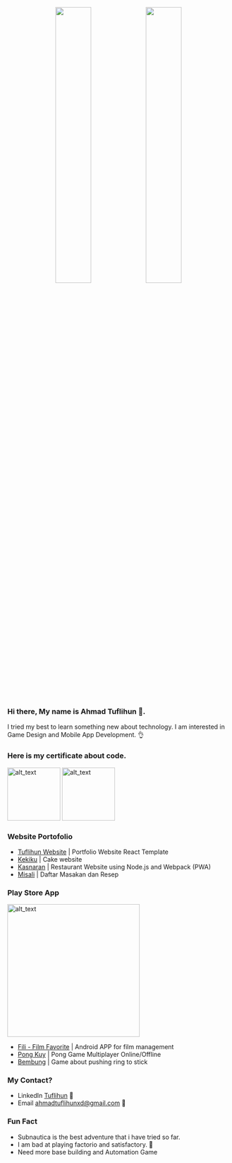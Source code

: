 
<p align="center" height="100%">
    <img width="40%" src="https://github-readme-stats-sigma-five.vercel.app/api?username=leguna&hide=stars&count_private=true&show_icons=true&theme=dracula"> 
    <img width="40%" src="https://github-readme-stats-sigma-five.vercel.app/api/top-langs/?username=leguna&layout=compact&theme=dracula"> 
</p>

<p align="center" height="100%">
<!-- <a href="https://github.com/Leguna/github-stats"> -->
<!-- <img src="https://github.com/Leguna/github-stats/blob/master/generated/overview.svg#gh-dark-mode-only" /> -->
<!-- <img src="https://github.com/Leguna/github-stats/blob/master/generated/languages.svg#gh-dark-mode-only" /> -->
</a>
</p>


### Hi there, My name is Ahmad Tuflihun 👋. 
I tried my best to learn something new about technology.
I am interested in Game Design and Mobile App Development. 👌

### Here is my certificate about code.
[<img alt="alt_text" width="120" src="https://github.com/Leguna/leguna/assets/12116766/858fcb12-34d4-4919-9cfd-2b10d3cd2101" />](https://www.credly.com/badges/07e28d7c-d4aa-4678-a6ed-8af282901edd)
[<img alt="alt_text" width="120" src="https://templates.images.credential.net/16570305677153544077318830934231.png" />](https://www.linkedin.com/in/tuflihun/details/certifications/)

<!--
### Game Portfolio
[<img alt="alt_text" width="64" src="https://github.com/Leguna/leguna/assets/12116766/8f32a8a4-7ca3-4f5c-869b-fb8223f14242" />](https://github.com/Leguna/Bembung)
[<img alt="alt_text" width="64" src="https://github.com/Leguna/leguna/assets/12116766/83d4b9ae-2f49-49f6-b904-b84e819100f1" />](https://github.com/Leguna/PongKuy)
-->
### Website Portofolio
- [Tuflihun Website](https://leguna.github.io) | Portfolio Website React Template
- [Kekiku](https://leguna.github.io/Kekiku) | Cake website
- [Kasnaran](https://leguna.github.io/Kasnaran) | Restaurant Website using Node.js and Webpack (PWA)
- [Misali](https://leguna.github.io/Misali) | Daftar Masakan dan Resep

### Play Store App
[<img alt="alt_text" width="300" src="https://user-images.githubusercontent.com/12116766/195317526-bfaf2f3e-2968-43cf-8df8-6ebdc86df4f0.png" />](https://play.google.com/store/apps/developer?id=Arksana+Studio)
- [Fili - Film Favorite](https://play.google.com/store/apps/details?id=com.arksana.fili) | Android APP for film management
- [Pong Kuy](https://play.google.com/store/apps/details?id=com.arksana.pongkuy) | Pong Game Multiplayer Online/Offline
- [Bembung](https://play.google.com/store/apps/details?id=com.arksana.bembung) | Game about pushing ring to stick

<!--
### TTD Game Portofolio
- [Tank U! Game](https://invincible-penalty-c21.notion.site/TDD-Tank-U-Game-3d4bfb1ca0944c858ea7f492f5f03e7f?pvs=4)
- [Blok Game](https://invincible-penalty-c21.notion.site/TDD-Block-Game-444aabbb911b4f4d9a2ca66b701983ed?pvs=4)
-->

### My Contact?
- LinkedIn [Tuflihun](https://www.linkedin.com/in/tuflihun/) 🏢
- Email ahmadtuflihunxd@gmail.com 📧

### Fun Fact
- Subnautica is the best adventure that i have tried so far.
- I am bad at playing factorio and satisfactory. 🤢
- Need more base building and Automation Game

<!--
**Leguna/leguna** is a ✨ _special_ ✨ repository because its `README.md` (this file) appears on your GitHub profile.

Here are some ideas to get you started:

- 🔭 I’m currently working on ...
- 🌱 I’m currently learning ...
- 👯 I’m looking to collaborate on ...
- 🤔 I’m looking for help with ...
- 💬 Ask me about ...
- 📫 How to reach me: ...
- 😄 Pronouns: ...
- ⚡ Fun fact: ...
-->
